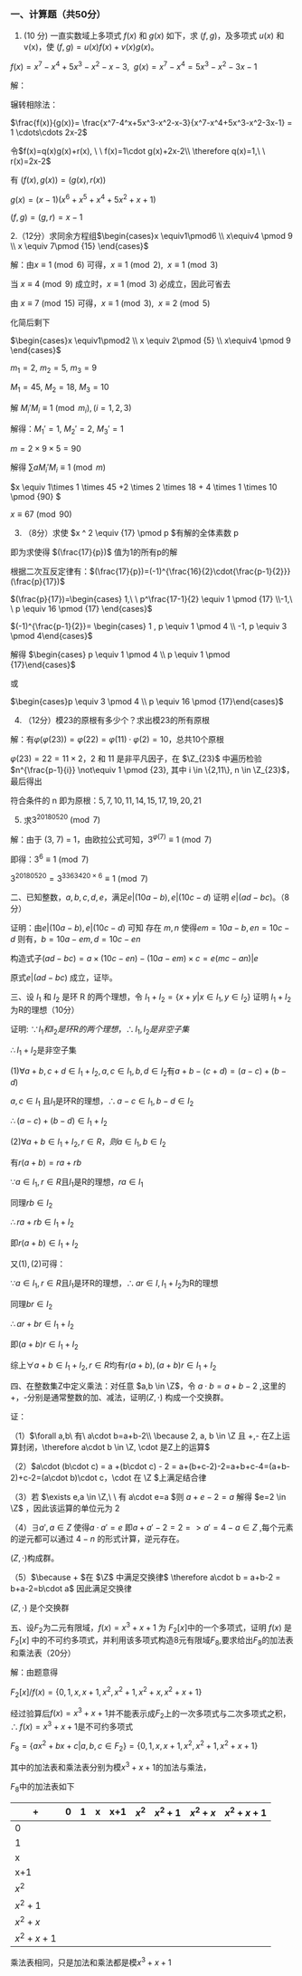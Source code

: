 ### 一、计算题（共50分）

1. (10 分) 一直实数域上多项式 $f(x)$ 和 $g(x)$ 如下，求 $(f, g)$，及多项式 $u(x)$ 和 v(x)，使 $(f, g) =u(x)f(x) + v(x)g(x)$。

$f(x)=x^7-x^4+5x^3-x^2-x-3,\ \ g(x)=x^7-x^4=5x^3-x^2-3x-1$

解：

辗转相除法：

$\frac{f(x)}{g(x)}= \frac{x^7-4^x+5x^3-x^2-x-3}{x^7-x^4+5x^3-x^2-3x-1} = 1 \cdots\cdots 2x-2$

令$f(x)=q(x)g(x)+r(x), \ \ f(x)=1\cdot g(x)+2x-2\\ \therefore q(x)=1,\ \ r(x)=2x-2$

有 $(f(x),g(x))=(g(x),r(x))$

$g(x)=(x-1)(x^6+x^5+x^4+5x^2+x+1)$

$(f,g)=(g,r)=x-1$



2.（12分）求同余方程组$\begin{cases}x \equiv1\pmod6 \\ x\equiv4 \pmod 9 \\ x \equiv 7\pmod {15} \end{cases}$

解：由$x\equiv 1 \pmod 6$ 可得，$x \equiv 1 \pmod 2, \ \ x \equiv 1 \pmod 3$

当 $x \equiv 4 \pmod 9$ 成立时，$x \equiv 1 \pmod 3$ 必成立，因此可省去

由 $x \equiv 7 \pmod {15}$ 可得，$x \equiv 1 \pmod 3, \ \ x \equiv 2 \pmod 5$

化简后剩下

$\begin{cases}x \equiv1\pmod2 \\  x \equiv 2\pmod {5} \\ x\equiv4 \pmod 9  \end{cases}$

$m_1=2,\ m_2=5,\ m_3=9$

$M_1=45,\ M_2=18,\ M_3=10$

解 $M_i'M_i \equiv 1 \pmod {m_i},(i=1,2,3)$

解得：$M_1'=1,\ M_2'=2,\ M_3'=1$

$m=2\times9\times5=90$

解得 $\sum aM_i'M_i \equiv 1 \pmod m$

$x \equiv 1\times 1 \times 45 +2 \times 2 \times 18 + 4 \times 1 \times 10 \pmod {90} $

$x \equiv 67 \pmod {90}$



3. （8分）求使 $x ^ 2 \equiv {17} \pmod p $有解的全体素数 p

即为求使得 $(\frac{17}{p})$ 值为1的所有p的解

根据二次互反定律有：$(\frac{17}{p})=(-1)^{\frac{16}{2}\cdot{\frac{p-1}{2}}}(\frac{p}{17})$

$(\frac{p}{17})=\begin{cases} 1,\ \ p^\frac{17-1}{2} \equiv 1  \pmod {17} \\-1,\ \ p \equiv 16  \pmod {17} \end{cases}$

$(-1)^{\frac{p-1}{2}}= \begin{cases} 1 , p \equiv 1 \pmod 4 \\ -1, p \equiv 3 \pmod 4\end{cases}$

解得 $\begin{cases} p \equiv 1 \pmod 4 \\ p \equiv 1 \pmod {17}\end{cases}$

或

$\begin{cases}p \equiv 3 \pmod 4 \\ p \equiv 16 \pmod {17}\end{cases}$



4. （12分）模23的原根有多少个？求出模23的所有原根

解：有$\varphi(\varphi(23))=\varphi(22)=\varphi(11)\cdot\varphi(2)=10$，总共10个原根

$\varphi(23)=22=11 \times 2$，2 和 11 是非平凡因子，在 $\Z_{23}$ 中遍历检验$n^{\frac{p-1}{i}} \not\equiv 1 \pmod {23}, 其中 i \in \{2,11\}, n \in \Z_{23}$，最后得出

符合条件的 n 即为原根：$5, 7, 10, 11, 14, 15, 17, 19, 20, 21$



5. 求$3^{20180520}\pmod 7$

解：由于 (3, 7) = 1，由欧拉公式可知，$3^{\varphi(7)} \equiv 1 \pmod 7$

即得：$3^6 \equiv 1 \pmod 7$

$3^{20180520}=3^{3363420 \times 6} \equiv 1 \pmod 7$



二、已知整数，$a,b,c,d,e$，满足$e|(10a-b), e|(10c-d)$ 证明 $e|(ad-bc)$。（8分）

证明：由$e|(10a-b), e|(10c-d)$ 可知 存在 $m,n$ 使得$em=10a-b,en=10c-d$ 则有，$b=10a-em,d=10c-en$

构造式子$(ad-bc)=a \times (10c-en) - (10a-em) \times c = e(mc-an) | e$ 

原式$e|(ad-bc)$ 成立，证毕。



三、设 $I_1$ 和 $I_2$ 是环 R 的两个理想，令 $I_1+I_2=\{x+y|x\in I_1, y \in I_2\}$ 证明 $I_1+I_2$为R的理想（10分）

证明:
$\because I_1和I_2是环R的两个理想，\therefore I_1,I_2是非空子集$

$\therefore I_1+I_2$是非空子集

$(1)\forall a+b,c+d \in I_1+I_2,a,c\in I_1,b,d\in I_2$有$a+b-(c+d)=(a-c)+(b-d)$

$a,c \in I_1$ 且$I_1$是环R的理想，$\therefore a-c \in I_1,b-d \in I_2$

$\therefore (a-c)+(b-d) \in I_1+I_2$

$(2) \forall a+b\in I_1+I_2,r \in R，则a\in I_1,b\in I_2$

有$r(a+b)=ra+rb$

$\because a\in I_1,r\in R$且$I_1$是R的理想，$ra\in I_1$

同理$rb\in I_2$

$\therefore ra+rb\in I_1+I_2$

即$r(a+b)\in I_1+I_2$

又$(1),(2)$可得：

$\because a\in I_1,r\in R$且$I_1$是环R的理想，$\therefore ar\in I,I_1+I_2$为R的理想

同理$br\in I_2$

$\therefore ar+br \in I_1+I_2$

即$(a+b)r\in I_1+I_2$

综上$\forall a+b\in I_1+I_2,r\in R$均有$r(a+b),(a+b)r \in I_1+I_2$




四、在整数集Z中定义乘法：对任意 $a,b \in \Z$，令 $a\cdot b = a+b-2$ ,这里的 +，-分别是通常整数的加、减法，证明$(Z,\cdot)$ 构成一个交换群。

证：

（1）$\forall a,b\  有\ a\cdot b=a+b-2\\ \because 2, a, b \in \Z  且 +,- 在Z上运算封闭，\therefore a\cdot b \in \Z, \cdot 是Z上的运算$

（2）$a\cdot (b\cdot c) = a +(b\cdot c) - 2 = a+(b+c-2)-2=a+b+c-4=(a+b-2)+c-2=(a\cdot b)\cdot c，\cdot 在 \Z $上满足结合律

（3）若 $\exists e,a \in \Z,\ \ 有 a\cdot e=a $则 $a+e-2 = a$ 解得 $e=2 \in \Z$ ，因此该运算的单位元为 2

（4）$\exists a',a \in Z$ 使得$a\cdot a'=e$ 即$a+a'-2=2 =>a'=4-a\in Z$ ,每个元素的逆元都可以通过 $4-n$ 的形式计算，逆元存在。

$(Z,\cdot)$构成群。

（5）$\because + $在  $\Z$ 中满足交换律$ \therefore a\cdot b = a+b-2 = b+a-2=b\cdot a$ 因此满足交换律 

$(Z,\cdot)$ 是个交换群



五、设$F_2$为二元有限域，$f(x)=x^3+x+1$ 为 $F_2[x]$中的一个多项式，证明 $f(x)$ 是$F_2[x]$ 中的不可约多项式，并利用该多项式构造8元有限域$F_8$,要求给出$F_8$的加法表和乘法表（20分）

解：由题意得

$F_2[x]/f(x)=\{0,1,x,x+1,x^2,x^2+1,x^2+x,x^2+x+1\}$

经过验算后$f(x)=x^3+x+1$并不能表示成$F_2$上的一次多项式与二次多项式之积，$\therefore f(x)=x^3+x+1$是不可约多项式

$F_8=\{ax^2+bx+c|a,b,c\in F_2\}=\{0,1,x,x+1,x^2,x^2+1,x^2+x+1\}$

其中的加法表和乘法表分别为模$x^3+x+1$的加法与乘法，

$F_8$中的加法表如下

| +         | 0    | 1    | x    | x+1  | $x^2$ | $x^2+1$ | $x^2+x$ | $x^2+x+1$ |
| --------- | ---- | ---- | ---- | ---- | ----- | ------- | ------- | --------- |
| 0         |      |      |      |      |       |         |         |           |
| 1         |      |      |      |      |       |         |         |           |
| x         |      |      |      |      |       |         |         |           |
| x+1       |      |      |      |      |       |         |         |           |
| $x^2$     |      |      |      |      |       |         |         |           |
| $x^2+1$   |      |      |      |      |       |         |         |           |
| $x^2+x$   |      |      |      |      |       |         |         |           |
| $x^2+x+1$ |      |      |      |      |       |         |         |           |

乘法表相同，只是加法和乘法都是模$x^3+x+1$



